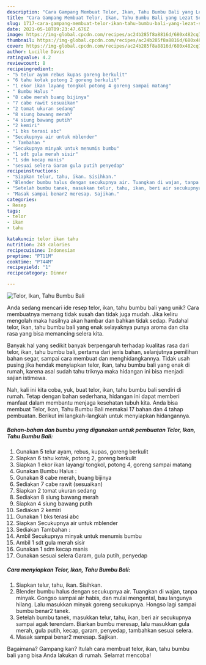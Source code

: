 ```yaml
---
description: "Cara Gampang Membuat Telor, Ikan, Tahu Bumbu Bali yang Lezat Sekali"
title: "Cara Gampang Membuat Telor, Ikan, Tahu Bumbu Bali yang Lezat Sekali"
slug: 1717-cara-gampang-membuat-telor-ikan-tahu-bumbu-bali-yang-lezat-sekali
date: 2021-05-18T09:23:47.676Z
image: https://img-global.cpcdn.com/recipes/ac24b285f8a8816d/680x482cq70/telor-ikan-tahu-bumbu-bali-foto-resep-utama.jpg
thumbnail: https://img-global.cpcdn.com/recipes/ac24b285f8a8816d/680x482cq70/telor-ikan-tahu-bumbu-bali-foto-resep-utama.jpg
cover: https://img-global.cpcdn.com/recipes/ac24b285f8a8816d/680x482cq70/telor-ikan-tahu-bumbu-bali-foto-resep-utama.jpg
author: Lucille Davis
ratingvalue: 4.2
reviewcount: 8
recipeingredient:
- "5 telur ayam rebus kupas goreng berkulit"
- "6 tahu kotak potong 2 goreng berkulit"
- "1 ekor ikan layang tongkol potong 4 goreng sampai matang"
- " Bumbu Halus "
- "8 cabe merah buang bijinya"
- "7 cabe rawit sesuaikan"
- "2 tomat ukuran sedang"
- "8 siung bawang merah"
- "4 siung bawang putih"
- "2 kemiri"
- "1 bks terasi abc"
- "Secukupnya air untuk mblender"
- " Tambahan "
- "Secukupnya minyak untuk menumis bumbu"
- "1 sdt gula merah sisir"
- "1 sdm kecap manis"
- "sesuai selera Garam gula putih penyedap"
recipeinstructions:
- "Siapkan telur, tahu, ikan. Sisihkan."
- "Blender bumbu halus dengan secukupnya air. Tuangkan di wajan, tanpa minyak. Gongso sampai air habis, dan mulai mengental, bau langunya hilang. Lalu masukkan minyak goreng secukupnya. Hongso lagi sampai bumbu benar2 tanek."
- "Setelah bumbu tanek, masukkan telur, tahu, ikan, beri air secukupnya sampai agak terendam. Biarkan bumbu meresap, lalu masukkan gula merah, gula putih, kecap, garam, penyedap, tambahkan sesuai selera."
- "Masak sampai benar2 meresap. Sajikan."
categories:
- Resep
tags:
- telor
- ikan
- tahu

katakunci: telor ikan tahu 
nutrition: 249 calories
recipecuisine: Indonesian
preptime: "PT11M"
cooktime: "PT44M"
recipeyield: "1"
recipecategory: Dinner

---
```



![Telor, Ikan, Tahu Bumbu Bali](https://img-global.cpcdn.com/recipes/ac24b285f8a8816d/680x482cq70/telor-ikan-tahu-bumbu-bali-foto-resep-utama.jpg)

Anda sedang mencari ide resep telor, ikan, tahu bumbu bali yang unik? Cara membuatnya memang tidak susah dan tidak juga mudah. Jika keliru mengolah maka hasilnya akan hambar dan bahkan tidak sedap. Padahal telor, ikan, tahu bumbu bali yang enak selayaknya punya aroma dan cita rasa yang bisa memancing selera kita.

Banyak hal yang sedikit banyak berpengaruh terhadap kualitas rasa dari telor, ikan, tahu bumbu bali, pertama dari jenis bahan, selanjutnya pemilihan bahan segar, sampai cara membuat dan menghidangkannya. Tidak usah pusing jika hendak menyiapkan telor, ikan, tahu bumbu bali yang enak di rumah, karena asal sudah tahu triknya maka hidangan ini bisa menjadi sajian istimewa.




Nah, kali ini kita coba, yuk, buat telor, ikan, tahu bumbu bali sendiri di rumah. Tetap dengan bahan sederhana, hidangan ini dapat memberi manfaat dalam membantu menjaga kesehatan tubuh kita. Anda bisa membuat Telor, Ikan, Tahu Bumbu Bali memakai 17 bahan dan 4 tahap pembuatan. Berikut ini langkah-langkah untuk menyiapkan hidangannya.

<!--inarticleads1-->

##### Bahan-bahan dan bumbu yang digunakan untuk pembuatan Telor, Ikan, Tahu Bumbu Bali:

1. Gunakan 5 telur ayam, rebus, kupas, goreng berkulit
1. Siapkan 6 tahu kotak, potong 2, goreng berkulit
1. Siapkan 1 ekor ikan layang/ tongkol, potong 4, goreng sampai matang
1. Gunakan  Bumbu Halus :
1. Gunakan 8 cabe merah, buang bijinya
1. Sediakan 7 cabe rawit (sesuaikan)
1. Siapkan 2 tomat ukuran sedang
1. Sediakan 8 siung bawang merah
1. Siapkan 4 siung bawang putih
1. Sediakan 2 kemiri
1. Gunakan 1 bks terasi abc
1. Siapkan Secukupnya air untuk mblender
1. Sediakan  Tambahan :
1. Ambil Secukupnya minyak untuk menumis bumbu
1. Ambil 1 sdt gula merah sisir
1. Gunakan 1 sdm kecap manis
1. Gunakan sesuai selera Garam, gula putih, penyedap




<!--inarticleads2-->

##### Cara menyiapkan Telor, Ikan, Tahu Bumbu Bali:

1. Siapkan telur, tahu, ikan. Sisihkan.
1. Blender bumbu halus dengan secukupnya air. Tuangkan di wajan, tanpa minyak. Gongso sampai air habis, dan mulai mengental, bau langunya hilang. Lalu masukkan minyak goreng secukupnya. Hongso lagi sampai bumbu benar2 tanek.
1. Setelah bumbu tanek, masukkan telur, tahu, ikan, beri air secukupnya sampai agak terendam. Biarkan bumbu meresap, lalu masukkan gula merah, gula putih, kecap, garam, penyedap, tambahkan sesuai selera.
1. Masak sampai benar2 meresap. Sajikan.




Bagaimana? Gampang kan? Itulah cara membuat telor, ikan, tahu bumbu bali yang bisa Anda lakukan di rumah. Selamat mencoba!
